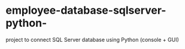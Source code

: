 # employee-database-sqlserver-python-
project to connect SQL Server database using Python (console + GUI)
